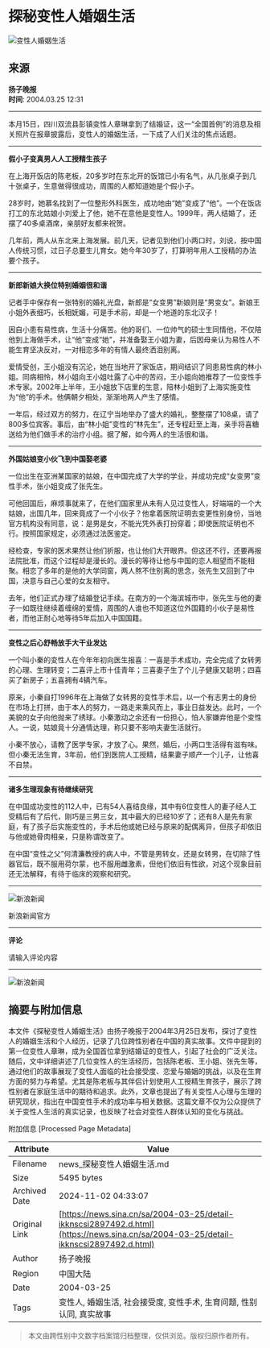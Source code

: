 # 探秘变性人婚姻生活

![变性人婚姻生活](//n.sinaimg.cn/sinakd10200/360/w180h180/20231215/912f-8e6f6d95bf934be5bae1840e2951cb33.jpg)

## 来源

**扬子晚报**  
**时间**: 2004.03.25 12:31

---

本月15日，四川双流县彭镇变性人章琳拿到了结婚证，这一“全国首例”的消息及相关照片在报章披露后，变性人的婚姻生活，一下成了人们关注的焦点话题。

---

**假小子变真男人人工授精生孩子**

在上海开饭店的陈老板，20多岁时在东北开的饭馆已小有名气，从几张桌子到几十张桌子，生意做得很成功，周围的人都知道她是个假小子。

28岁时，她慕名找到了一位整形外科医生，成功地由“她”变成了“他”。一个在饭店打工的东北姑娘小刘爱上了他，她不在意他是变性人。1999年，两人结婚了，还摆了40多桌酒席，亲朋好友都来祝贺。

几年前，两人从东北来上海发展。前几天，记者见到他们小两口时，刘说，按中国人传统习惯，过日子总要生儿育女。她今年30岁了，打算明年用人工授精的办法要个孩子。

---

**新郎新娘大换位特别婚姻很和谐**

记者手中保存有一张特别的婚礼光盘，新郎是“女变男”新娘则是“男变女”。新娘王小姐外表细巧，长相妩媚，可是手术前，却是一个地道的东北汉子！

因自小患有易性病，生活十分痛苦。他的哥们、一位帅气的硕士生同情他，不仅陪他到上海做手术，让“他”变成“她”，并准备娶王小姐为妻，后因母亲认为易性人不能生育坚决反对，一对相恋多年的有情人最终洒泪别离。

爱情受创，王小姐没有沉沦，她在当地开了家饭店，期间结识了同患易性病的林小姐。同病相怜，林小姐向王小姐吐露了心中的苦闷，王小姐向她推荐了一位变性手术专家。2002年上半年，王小姐放下店里的生意，陪林小姐到了上海实施变性为“他”的手术。他俩朝夕相处，渐渐地两人产生了感情。

一年后，经过双方的努力，在辽宁当地举办了盛大的婚礼，整整摆了108桌，请了800多位宾客。事后，由“林小姐”变性的“林先生”，还专程赶至上海，亲手将喜糖送给为他们做手术的治疗小组。据了解，如今两人的生活很和谐。

---

**外国姑娘变小伙飞到中国娶老婆**

一位出生在亚洲某国家的姑娘，在中国完成了大学的学业，并成功完成“女变男”变性手术，张小姐变成了张先生。

可他回国后，麻烦事就来了，在他们国家里从未有人见过变性人，好端端的一个大姑娘，出国几年，回来竟成了一个小伙子？他拿着医院证明去变更性别身份，当地官方机构没有同意，说：是男是女，不能光凭外表打扮穿着；即使医院证明也不行。按照国家规定，必须通过法医鉴定。

经检查，专家的医术果然让他们折服，也让他们大开眼界。但这还不行，还要再报法院批准，而这个过程却是漫长的。漫长的等待让他与中国的恋人相望而不能相聚。相恋了多年的是他的大学同窗，两人熬不住别离的思念，张先生又回到了中国，决意与自己心爱的女友相守。

去年，他们正式办理了结婚登记手续。在南方的一个海滨城市中，张先生与他的妻子一如既往继续着缠绵的爱情，周围的人谁也不知道这位外国籍的小伙子是易性者，而他正耐心地等待5年后加入中国国籍。

---

**变性之后心舒畅放手大干业发达**

一个叫小秦的变性人在今年年初向医生报喜：一喜是手术成功，完全完成了女转男的心理、生理转变；二喜评上市十佳青年；三喜妻子生了个儿子健康又聪明；四喜买了新房子；五喜拥有4辆汽车。

原来，小秦自打1996年在上海做了女转男的变性手术后，以一个有志男士的身份在市场上打拼，由于本人的努力，一路走来乘风而上，事业日益发达。此时，一个美貌的女子向他抛来了绣球。小秦激动之余还有一份担心，怕人家嫌弃他是个变性人。一说，姑娘竟十分通情达理，称只要不影响夫妻生活就行。

小秦不放心，请教了医学专家，才放了心。果然，婚后，小两口生活得有滋有味。但小秦无法生育，3年前，他们到医院人工授精，结果妻子顺产一个儿子，让他喜不自禁。

---

**诸多生理现象有待继续研究**

在中国成功变性的112人中，已有54人喜结良缘，其中有6位变性人的妻子经人工受精后有了后代，刚巧是三男三女，其中最大的已经10岁了；还有8人是先有家庭，有了孩子后实施变性的，手术后他或她已经与原来的配偶离异，但孩子却依旧与他或她骨肉相亲，只是称谓改变了。

在中国“变性之父”何清濂教授的病人中，不管是男转女，还是女转男，在切除了性器官后，既不服用荷尔蒙，也不服用雌激素，但他们依旧有性欲，对这个现象目前还无法解释，有待于临床的观察和研究。

---

![新浪新闻](//n.sinaimg.cn/default/2fb77759/20151125/320X320.png)

新浪新闻官方

---

**评论**

请输入评论内容

---

![新浪新闻](https://n.sinaimg.cn/default/80905340/20200331/sinalogo.png)

## 摘要与附加信息

<!-- tcd_abstract -->
本文件《探秘变性人婚姻生活》由扬子晚报于2004年3月25日发布，探讨了变性人的婚姻生活和个人经历，记录了几位跨性别者在中国的真实故事。文件中提到的第一位变性人章琳，成为全国首位拿到结婚证的变性人，引起了社会的广泛关注。随后，文中详细讲述了几位变性人的生活经历，包括陈老板、王小姐、张先生等，通过他们的故事展现了变性人面临的社会接受度、恋爱与婚姻的挑战，以及在生育方面的努力与希望。尤其是陈老板与其伴侣计划使用人工授精生育孩子，展示了跨性别者在家庭生活中的期待和追求。此外，文章也提出了有关变性人心理与生理的研究现状，指出在中国变性手术的成功率与相关数据。这篇文章不仅为公众提供了关于变性人生活的真实记录，也反映了社会对变性人群体认知的变化与挑战。
<!-- tcd_abstract_end -->

附加信息 [Processed Page Metadata]

| Attribute       | Value                                  |
|-----------------|----------------------------------------|
| Filename        | news_探秘变性人婚姻生活.md                             |
| Size            | 5495 bytes                           |
| Archived Date   | 2024-11-02 04:33:07                             |
| Original Link   | [https://news.sina.cn/sa/2004-03-25/detail-ikknscsi2897492.d.html](https://news.sina.cn/sa/2004-03-25/detail-ikknscsi2897492.d.html)                       |
| Author          | 扬子晚报                               |
| Region          | 中国大陆                               |
| Date            | 2004-03-25                                 |
| Tags            | 变性人, 婚姻生活, 社会接受度, 变性手术, 生育问题, 性别认同, 真实故事                                 |
>
> 本文由跨性别中文数字档案馆归档整理，仅供浏览。版权归原作者所有。
>